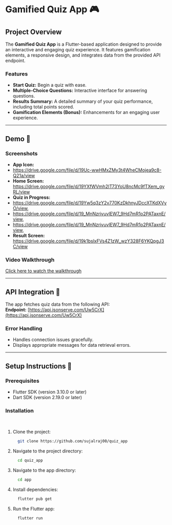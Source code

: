 # Gamified Quiz App 🎮

## Project Overview
The **Gamified Quiz App** is a Flutter-based application designed to provide an interactive and engaging quiz experience. It features gamification elements, a responsive design, and integrates data from the provided API endpoint.

### Features
- **Start Quiz:** Begin a quiz with ease.
- **Multiple-Choice Questions:** Interactive interface for answering questions.
- **Results Summary:** A detailed summary of your quiz performance, including total points scored.
- **Gamification Elements (Bonus):** Enhancements for an engaging user experience.

---

## Demo 📸

### Screenshots
- **App Icon:**
- https://drive.google.com/file/d/19Uc-wwHMxZMy3t4WheCMojea9c8-Q21a/view
- **Home Screen:**  
  https://drive.google.com/file/d/19YXfWVmh2IT73YoU8ncMc9fTXem_gyRL/view  
- **Quiz in Progress:**  
-  https://drive.google.com/file/d/19Yw5q3zY2v770KzDkhnyJDccXTKdXVyO/view,
- https://drive.google.com/file/d/19_MnNzrivuvlEW7_9Hd7mR1o2PATaxnE/view,
- https://drive.google.com/file/d/19_MnNzrivuvlEW7_9Hd7mR1o2PATaxnE/view,
- **Result Screen:**  
 https://drive.google.com/file/d/19k1bslxFVs4Z1zW_wzY328F6YKQpgJ3C/view 

### Video Walkthrough
[Click here to watch the walkthrough](https://youtube.com/shorts/fOUjh-9X63o?si=UZdo3dtBSEou_NrB ) 

---

## API Integration 🔗
The app fetches quiz data from the following API:  
**Endpoint:** [https://api.jsonserve.com/Uw5CrX](https://api.jsonserve.com/Uw5CrX)  

### Error Handling
- Handles connection issues gracefully.  
- Displays appropriate messages for data retrieval errors.  

---

## Setup Instructions 🚀

### Prerequisites
- Flutter SDK (version 3.10.0 or later)  
- Dart SDK (version 2.19.0 or later)  

### Installation
<br>

1. Clone the project:

    ```bash
      git clone https://github.com/sujalraj00/quiz_app
    ```

2. Navigate to the project directory:

    ```bash
      cd quiz_app
    ```
3. Navigate to the app directory:

    ```bash
      cd app
    ```

4. Install dependencies:

    ```bash
      flutter pub get
    ```
5. Run the Flutter app:
    ```bash
      flutter run
    ```
</div>





